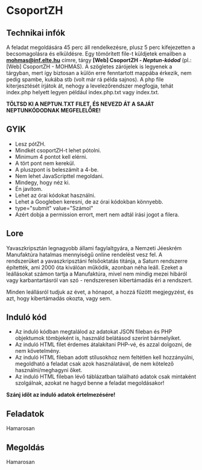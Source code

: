 # CsoportZH

## Technikai infók
A feladat megoldására 45 perc áll rendelkezésre, plusz 5 perc kifejezetten a becsomagolásra és elküldésre. Egy tömörített file-t küldjetek emailben a **mohmas@inf.elte.hu** címre, tárgy **[Web] CsoportZH - *Neptun-kódod*** (pl.: [Web] CsoportZH - MOHMAS). A szögletes zárójelek is legyenek a tárgyban, mert így biztosan a külön erre fenntartott mappába érkezik, nem pedig spambe, kukába stb (volt már rá példa sajnos). A php file kiterjesztését írjátok át, nehogy a levelezőrendszer megfogja, tehát index.php helyett legyen például index.php.txt vagy index.txt.

**TÖLTSD KI A NEPTUN.TXT FILET, ÉS NEVEZD ÁT A SAJÁT NEPTUNKÓDODNAK MEGFELELŐRE!**

## GYIK
- Lesz pótZH.
- Mindkét csoportZH-t lehet pótolni.
- Minimum 4 pontot kell elérni.
- A tört pont nem kerekül.
- A pluszpont is beleszámít a 4-be.
- Nem lehet JavaScripttel megoldani.
- Mindegy, hogy néz ki.
- Én javítom.
- Lehet az órai kódokat használni.
- Lehet a Googleben keresni, de az órai kódokban könnyebb.
- type="submit" value="Számol"
- Azért dobja a permission errort, mert nem adtál írási jogot a filera.

## Lore
Yavaszkripsztán legnagyobb állami fagylaltgyára, a Nemzeti Jéeskrém Manufaktúra hatalmas mennyiségű online rendelést vesz fel. A rendszerüket a yavaszkripsztáni felsőoktatás titánja, a Saturn rendszerre építették, ami 2000 óta kiválóan működik, azonban néha leáll. Ezeket a leállásokat számon tartja a Manufaktúra, mivel nem mindig mezei hibáról vagy karbantartásról van szó - rendszeresen kibertámadás éri a rendszert.

Minden leállásról tudjuk az évet, a hónapot, a hozzá fűzött megjegyzést, és azt, hogy kibertámadás okozta, vagy sem.

## Induló kód
- Az induló kódban megtalálod az adatokat JSON fileban és PHP objektumok tömbjeként is, használd belátásod szerint bármelyiket.
- Az induló HTML filet érdemes átalakítani PHP-vé, és azzal dolgozni, de nem követelmény.
- Az induló HTML fileban adott stílusokhoz nem feltétlen kell hozzányúlni, megoldható a feladat csak azok használatával, de nem kötelező használni/meghagyni őket.
- Az induló HTML fileban lévő táblázatban található adatok csak mintaként szolgálnak, azokat ne hagyd benne a feladat megoldásakor!

**Szánj időt az induló adatok értelmezésére!**

## Feladatok

Hamarosan

## Megoldás

Hamarosan